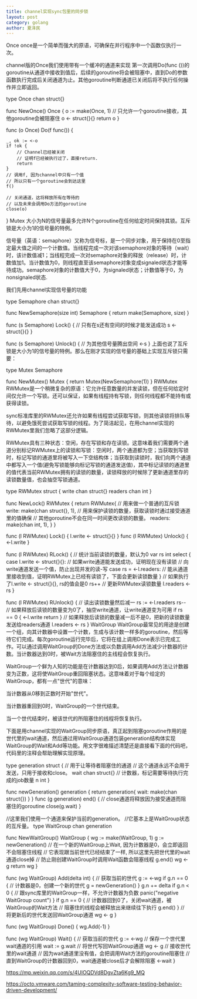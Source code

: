```yaml
---
title: channel实现sync包里的同步锁
layout: post
category: golang
author: 夏泽民
---
```

Once
once是一个简单而强大的原语，可确保在并行程序中一个函数仅执行一次。

channel版的Once我们使用带有一个缓冲的通道来实现
第一次调用Do(func ())的goroutine从通道中接收到值后，后续的goroutine将会被阻塞中，直到Do的参数函数执行完成后关闭通道为止。其他goroutine判断通道已关闭后将不执行任何操作并立即返回。

type Once chan struct{}

func NewOnce() Once {
    o := make(Once, 1)
    // 只允许一个goroutine接收，其他goroutine会被阻塞住
    o <- struct{}{}
    return o
}

func (o Once) Do(f func()) {

    _, ok := <-o
    if !ok {
        // Channel已经被关闭
        // 证明f已经被执行过了，直接return.
        return
    }
    // 调用f, 因为channel中只有一个值
    // 所以只有一个goroutine会到达这里
    f()

    // 关闭通道，这将释放所有在等待的
    // 以及未来会调用Do方法的goroutine
    close(o)
}
Mutex
大小为N的信号量最多允许N个goroutine在任何给定时间保持其锁。互斥锁是大小为1的信号量的特例。

信号量（英语：semaphore）又称为信号标，是一个同步对象，用于保持在0至指定最大值之间的一个计数值。当线程完成一次对该semaphore对象的等待（wait）时，该计数值减1；当线程完成一次对semaphore对象的释放（release）时，计数值加1。当计数值为0，则线程直至该semaphore对象变成signaled状态才能等待成功。semaphore对象的计数值大于0，为signaled状态；计数值等于0，为nonsignaled状态.

我们先用channel实现信号量的功能

type Semaphore chan struct{}

func NewSemaphore(size int) Semaphore {
    return make(Semaphore, size)
}

func (s Semaphore) Lock() {
    // 只有在s还有空间的时候才能发送成功
    s <- struct{}{}
}

func (s Semaphore) Unlock() {
    // 为其他信号量腾出空间
    <-s
}
上面也说了互斥锁是大小为1的信号量的特例。那么在刚才实现的信号量的基础上实现互斥锁只需要：

type Mutex Semaphore

func NewMutex() Mutex {
    return Mutex(NewSemaphore(1))
}
RWMutex
RWMutex是一个稍微复杂的原语：它允许任意数量的并发读锁，但在任何给定时间仅允许一个写锁。还可以保证，如果有线程持有写锁，则任何线程都不能持有或获得读锁。

sync标准库里的RWMutex还允许如果有线程尝试获取写锁，则其他读锁将排队等待，以避免饿死尝试获取写锁的线程。为了简洁起见，在用channel实现的RWMutex里我们忽略了这部分逻辑。

RWMutex具有三种状态：空闲，存在写锁和存在读锁。这意味着我们需要两个通道分别标记RWMutex上的读锁和写锁：空闲时，两个通道都为空；当获取到写锁时，标记写锁的通道里将被写入一下空结构体；当获取到读锁时，我们向两个通道中都写入一个值(避免写锁能够向标记写锁的通道发送值)，其中标记读锁的通道里的值代表当前RWMutex拥有的读锁的数量，读锁释放的时候除了更新通道里存的读锁数量值，也会抽空写锁通道。

type RWMutex struct {
    write   chan struct{}
    readers chan int
}

func NewLock() RWMutex {
    return RWMutex{
        // 用来做一个普通的互斥锁
        write:   make(chan struct{}, 1),
        // 用来保护读锁的数量，获取读锁时通过接受通道里的值确保
        // 其他goroutine不会在同一时间更改读锁的数量。
        readers: make(chan int, 1),
    }
}

func (l RWMutex) Lock() { l.write <- struct{}{} }
func (l RWMutex) Unlock() { <-l.write }

func (l RWMutex) RLock() {
    // 统计当前读锁的数量，默认为0
    var rs int
    select {
    case l.write <- struct{}{}:
    // 如果write通道能发送成功，证明现在没有读锁
    // 向write通道发送一个值，防止出现并发的读-写
    case rs = <-l.readers: 
    // 能从通道里接收到值，证明RWMutex上已经有读锁了，下面会更新读锁数量
    }
    // 如果执行了l.write <- struct{}{}, rs的值会是0
    rs++
    // 更新RWMutex读锁数量
    l.readers <- rs
}

func (l RWMutex) RUnlock() {
    // 读出读锁数量然后减一
    rs := <-l.readers
    rs--
    // 如果释放后读锁的数量变为0了，抽空write通道，让write通道变为可用
    if rs == 0 {
        <-l.write
        return
    }
    // 如果释放后读锁的数量减一后不是0，把新的读锁数量发送给readers通道
    l.readers <- rs
}
WaitGroup
WaitGroup最常见的用途是创建一个组，向其计数器中设置一个计数，生成与该计数一样多的goroutine，然后等待它们完成。每次goroutine运行完毕后，它将在组上调用Done表示已完成工作。可以通过调用WaitGroup的Done方法或以负数调用Add方法减少计数器的计数。当计数器达到0时，被Wait方法阻塞住的主线程会恢复执行。

WaitGroup一个鲜为人知的功能是在计数器达到0后，如果调用Add方法让计数器变为正数，这将使WaitGroup重回阻塞状态。这意味着对于每个给定的WaitGroup，都有一点"世代"的意味：

当计数器从0移到正数时开始"世代"。

当计数器重回到0时，WaitGroup的一个世代结束。

当一个世代结束时，被该世代的所阻塞住的线程将恢复执行。

下面是用channel实现的WaitGroup同步原语，真正起到阻塞goroutine作用的是世代里的wait通道，然后通过用WaitGroup通道包装generation结构体实现WaitGroup的Wait和Add等功能。用文字很难描述清楚还是直接看下面的代码吧，代码里的注释会帮助理解实现原理。

type generation struct {
    // 用于让等待者阻塞住的通道
    // 这个通道永远不会用于发送，只用于接收和close。
    wait chan struct{}
    // 计数器，标记需要等待执行完成的job数量
    n int
}

func newGeneration() generation {
    return generation{ wait: make(chan struct{}) }
}
func (g generation) end() {
    // close通道将释放因为接受通道而阻塞住的goroutine
    close(g.wait)
}

//这里我们使用一个通道来保护当前的generation。
//它基本上是WaitGroup状态的互斥量。
type WaitGroup chan generation

func NewWaitGroup() WaitGroup {
    wg := make(WaitGroup, 1)
    g := newGeneration()
    // 在一个新的WaitGroup上Wait, 因为计数器是0，会立即返回不会阻塞住线程
    // 它表现跟当前世代已经结束了一样, 所以这里先把世代里的wait通道close掉
    // 防止刚创建WaitGroup时调用Wait函数会阻塞线程
    g.end()
    wg <- g
    return wg
}

func (wg WaitGroup) Add(delta int) {
    // 获取当前的世代
    g := <-wg
    if g.n == 0 {
        // 计数器是0，创建一个新的世代
        g = newGeneration()
    }
    g.n += delta
    if g.n < 0 {
        // 跟sync库里的WaitGroup一样，不允许计数器为负数
        panic("negative WaitGroup count")
    }
    if g.n == 0 {
        // 计数器回到0了，关闭wait通道，被WaitGroup的Wait方法
        // 阻塞住的线程会被释放出来继续往下执行
        g.end()
    }
    // 将更新后的世代发送回WaitGroup通道
    wg <- g
}

func (wg WaitGroup) Done() { wg.Add(-1) }

func (wg WaitGroup) Wait() {
    // 获取当前的世代
    g := <-wg
    // 保存一个世代里wait通道的引用
    wait := g.wait
    // 将世代写回WaitGroup通道
    wg <- g
    // 接收世代里的wait通道
    // 因为wait通道里没有值，会把调用Wait方法的goroutine阻塞住
    // 直到WaitGroup的计数器回到0，wait通道被close后才会解除阻塞
    <-wait
}
<!-- more -->
https://mp.weixin.qq.com/s/4UlOQDVd8DgvZta6Kg9_MQ

https://octo.vmware.com/taming-complexity-software-testing-behavior-driven-development/
